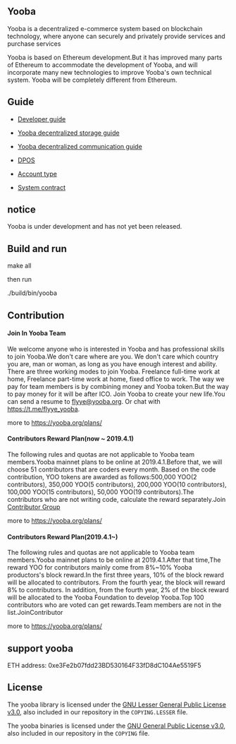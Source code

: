 ## Yooba
  Yooba is a decentralized e-commerce system based on blockchain technology, where anyone can securely and privately provide services and purchase services

Yooba is based on Ethereum development.But it has improved many parts of Ethereum to accommodate the development of Yooba, and will incorporate many new technologies to improve Yooba's own technical system. Yooba will be completely different from Ethereum.

## Guide

 - [Developer guide](https://github.com/yooba-team/yooba/wiki/Develop-Guide) 

 - [Yooba decentralized storage guide](https://github.com/yooba-team/yooba/wiki/Yooba-decentralized-storage-guide)  

- [Yooba decentralized communication guide](https://github.com/yooba-team/yooba/wiki/Yooba-decentralized-communication-guide)  

- [DPOS](https://github.com/yooba-team/yooba/wiki/DPOS)  

- [Account type](https://github.com/yooba-team/yooba/wiki/Account-type)  

- [System contract](https://github.com/yooba-team/yooba/wiki/System-contract)  

 
 ## notice 
Yooba is under development and has not yet been released.
 
 ## Build and run
 
 make all
 
 then run 
 
 ./build/bin/yooba
 

## Contribution

#### Join In Yooba Team

We welcome anyone who is interested in Yooba and has professional skills to join Yooba.We don't care where are you. We don't care which country you are, man or woman, as long as you have enough interest and ability. There are three working modes to join Yooba. Freelance full-time work at home, Freelance part-time work at home, fixed office to work. The way we pay for team members is by combining money and Yooba token.But the way to pay money for it will be after ICO. Join Yooba to create your new life.You can send a resume to flyye@yooba.org. Or chat with https://t.me/flyye_yooba.

more to  https://yooba.org/plans/

#### Contributors Reward Plan(now ~ 2019.4.1)
The following rules and quotas are not applicable to Yooba team members.Yooba mainnet plans to be online at 2019.4.1.Before that, we will choose 51 contributors that are coders every month. Based on the code contribution, YOO tokens are awarded as follows:500,000 YOO(2 contributors), 350,000 YOO(5 contributors), 200,000 YOO(10 contributors), 100,000 YOO(15 contributors), 50,000 YOO(19 contributors).The contributors who are not writing code, calculate the reward separately.Join [Contributor Group](https://t.me/joinchat/F9nxVxA_HgbInMfm8ry_IQ) 

more to https://yooba.org/plans/

#### Contributors Reward Plan(2019.4.1~)
The following rules and quotas are not applicable to Yooba team members.Yooba mainnet plans to be online at 2019.4.1.After that time,The reward YOO for contributors mainly come from 8%~10% Yooba productors's block reward.In the first three years, 10% of the block reward will be allocated to contributors. From the fourth year, the block will reward 8% to contributors. In addition, from the fourth year, 2% of the block reward will be allocated to the Yooba Foundation to develop Yooba.Top 100 contributors who are voted can get rewards.Team members are not in the list.JoinContributor 

more to https://yooba.org/plans/


## support yooba
ETH address: 0xe3Fe2b07fdd23BD530164F33fD8dC104Ae5519F5


## License

The yooba library is licensed under the
[GNU Lesser General Public License v3.0](https://www.gnu.org/licenses/lgpl-3.0.en.html), also
included in our repository in the `COPYING.LESSER` file.

The yooba binaries  is licensed under the
[GNU General Public License v3.0](https://www.gnu.org/licenses/gpl-3.0.en.html), also included
in our repository in the `COPYING` file.
